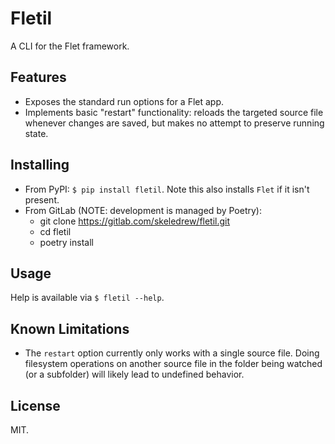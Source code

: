 # Fletil
A CLI for the Flet framework.

## Features
- Exposes the standard run options for a Flet app.
- Implements basic "restart" functionality: reloads the targeted source file whenever changes are saved, but makes no attempt to preserve running state.

## Installing
- From PyPI: `$ pip install fletil`. Note this also installs `Flet` if it isn't present.
- From GitLab (NOTE: development is managed by Poetry):
  + git clone https://gitlab.com/skeledrew/fletil.git
  + cd fletil
  + poetry install

## Usage
Help is available via `$ fletil --help`.

## Known Limitations
- The `restart` option currently only works with a single source file. Doing filesystem operations on another source file in the folder being watched (or a subfolder) will likely lead to undefined behavior.

## License
MIT.
